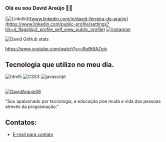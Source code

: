 ### Olá eu sou David Araújo 🖐🏾
[![Linkdin](https://img.shields.io/badge/LinkedIn-0077B5?style=for-the-badge&logo=linkedin&logoColor=white)]([www.linkedin.com/in/david-ferreira-de-araújo](https://www.linkedin.com/public-profile/settings?trk=d_flagship3_profile_self_view_public_profile)
[![instagran](	https://img.shields.io/badge/Instagram-E4405F?style=for-the-badge&logo=instagram&logoColor=white)]()

![David GitHub stats](https://github-readme-stats.vercel.app/api?username=DavidAraujo08&show_icons=true&theme=dracula)

https://www.youtube.com/watch?v=cRoBt6AZgjc

## Tecnologia que utilizo no meu dia.

<div>
 <img alt="html5" src="https://img.shields.io/badge/HTML5-E34F26?style=for-the-badge&logo=html5&logoColor=white"/>
  <img alt="CSS3" src="https://img.shields.io/badge/CSS3-1572B6?style=for-the-badge&logo=css3&logoColor=white"/>
    <img alt="javascript" src="https://img.shields.io/badge/JavaScript-F7DF1E?style=for-the-badge&logo=javascript&logoColor=black"/>
</div><br>  

[![DavidAraujo08](https://github-readme-stats.vercel.app/api/top-langs/?username=DavidAraujo08)](https://github.com/anuraghazra/github-readme-stats)

"Sou apaixonado por tecnologia, a educação poe muda a vida das pessoas atrevés da programação."

## Contatos:

- [E-mail para contato](david.araujoo@live.com)<br>
